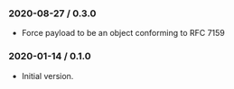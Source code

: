 ### 2020-08-27 / 0.3.0

- Force payload to be an object conforming to RFC 7159

### 2020-01-14 / 0.1.0

- Initial version.
